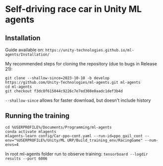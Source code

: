 # Self-driving race car in Unity ML agents
## Installation
Guide available on: `https://unity-technologies.github.io/ml-agents/Installation/`

My recommended steps for cloning the repository (due to bugs in Release 21):
```
git clone --shallow-since=2023-10-10 -b develop https://github.com/Unity-Technologies/ml-agents.git ml-agents
cd ml-agents
git checkout f3dc8f615044c9226c7e7ed308e0aadc1def3b4d
```
`--shallow-since` allows for faster download, but doesn't include history

## Running the training
```
cd %USERPROFILE%/Documents/Programming/ml-agents
conda activate mlagents
mlagents-learn config/Car-ppo-cont.yaml --run-id=ppo_gail_cont --env="%USERPROFILE%/Unity/ML URP/Build_training_env/RacingGame" --num-envs=4
```

In root ml-agents folder run to observe training:
`tensorboard --logdir results --port 6006`